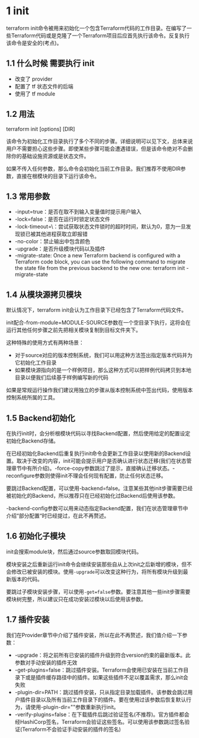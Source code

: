 

# 1 init

terraform init命令被用来初始化一个包含Terraform代码的工作目录。在编写了一些Terraform代码或是克隆了一个Terraform项目后应首先执行该命令。反复执行该命令是安全的(考点)。

## 1.1 什么时候 需要执行 init 

- 改变了 provider 
- 配置了 tf 状态文件的后端
- 使用了 tf module 

## 1.2 用法

terraform init [options] [DIR]

该命令为初始化工作目录执行了多个不同的步骤。详细说明可以见下文，总体来说用户不需要担心这些步骤。即使某些步骤可能会遭遇错误，但是该命令绝对不会删除你的基础设施资源或是状态文件。

如果不传入任何参数，那么命令会初始化当前工作目录。我们推荐不使用DIR参数，直接在根模块的目录下运行该命令。

## 1.3 常用参数

- -input=true：是否在取不到输入变量值时提示用户输入
- -lock=false：是否在运行时锁定状态文件
- -lock-timeout=\：尝试获取状态文件锁时的超时时间，默认为0，意为一旦发现锁已被其他进程获取立即报错
- -no-color：禁止输出中包含颜色
- -upgrade：是否升级模块代码以及插件
- -migrate-state: Once a new Terraform backend is configured with a Terraform code block, you can use the following command to migrate the state file from the previous backend to the new one: terraform init -migrate-state

## 1.4 从模块源拷贝模块

默认情况下，terraform init会认为工作目录下已经包含了Terraform代码文件。

init配合-from-module=MODULE-SOURCE参数在一个空目录下执行，这将会在运行其他任何步骤之前先把相关模块复制到目标文件夹下。

这种特殊的使用方式有两种场景：
- 对于source对应的版本控制系统，我们可以用这种方法签出指定版本代码并为它初始化工作目录
- 如果模块源指向的是一个样例项目，那么这种方式可以把样例代码拷贝到本地目录以便我们后续基于样例编写新的代码

如果是常规运行操作我们建议用独立的步骤从版本控制系统中签出代码，使用版本控制系统所属的工具。

## 1.5 Backend初始化

在执行init时，会分析根模块代码以寻找Backend配置，然后使用给定的配置设定初始化Backend存储。

在已经初始化Backend后重复执行init命令会更新工作目录以使用新的Backend设置。取决于改变的内容，init可能会提示用户是否确认进行状态迁移(我们在状态管理章节中有所介绍)。-force-copy参数跳过了提示，直接确认迁移状态。-reconfigure参数则使得init不理会任何现有配置，防止任何状态迁移。

要跳过Backend配置，可以使用-backend=false。注意某些其他init步骤需要已经被初始化的Backend，所以推荐只在已经初始化过Backend后使用该参数。

-backend-config参数可以用来动态指定Backend配置，我们在状态管理章节中介绍“部分配置“时已经提过，在此不再赘述。

## 1.6 初始化子模块

init会搜索module块，然后通过source参数取回模块代码。

模块安装之后重新运行init命令会继续安装那些自从上次init之后新增的模块，但不会修改已被安装的模块。使用`-upgrade`可以改变这种行为，将所有模块升级到最新版本的代码。

要跳过子模块安装步骤，可以使用`-get=false`参数。要注意其他一些init步骤需要模块树完整，所以建议只在成功安装过模块以后使用该参数。

## 1.7 插件安装

我们在Provider章节中介绍了插件安装，所以在此不再赘述，我们值介绍一下参数：

- -upgrade：将之前所有已安装的插件升级到符合version约束的最新版本。此参数对手动安装的插件无效
- -get-plugins=false：跳过插件安装。Terraform会使用已安装在当前工作目录下或是插件缓存路径中的插件。如果这些插件不足以覆盖需求，那么init会失败
- -plugin-dir=PATH：跳过插件安装，只从指定目录加载插件。该参数会跳过用户插件目录以及所有当前工作目录下的插件。要在使用过该参数后恢复默认行为，请使用-plugin-dir=""参数重新执行init。
- -verify-plugins=false：在下载插件后跳过验证签名(不推荐)。官方插件都会经HashiCorp签名，Terraform会验证这些签名。可以使用该参数跳过签名验证(Terraform不会验证手动安装的插件的签名)


